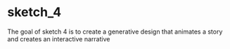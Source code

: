 # sketch_4
The goal of sketch 4 is to create a generative design that animates a story and creates an interactive narrative
